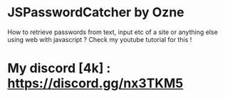 # JSPasswordCatcher by Ozne

How to retrieve passwords from text, input etc of a site or anything else using web with javascript ? 
Check my youtube tutorial for this ! 

# My discord [4k] : https://discord.gg/nx3TKM5
